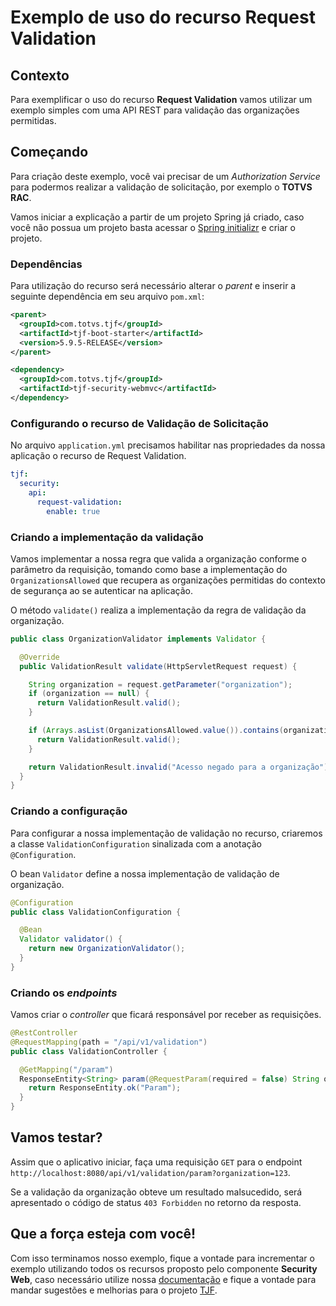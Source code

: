 # Exemplo de uso do recurso Request Validation

## Contexto

Para exemplificar o uso do recurso **Request Validation** vamos utilizar um exemplo simples com uma API REST para validação das organizações permitidas.

## Começando

Para criação deste exemplo, você vai precisar de um _Authorization Service_ para podermos realizar a validação de solicitação, por exemplo o **TOTVS RAC**.

Vamos iniciar a explicação a partir de um projeto Spring já criado, caso você não possua um projeto basta acessar o [Spring initializr](https://start.spring.io/) e criar o projeto.

### Dependências

Para utilização do recurso será necessário alterar o _parent_ e inserir a seguinte dependência em seu arquivo `pom.xml`:

```xml
<parent>
  <groupId>com.totvs.tjf</groupId>
  <artifactId>tjf-boot-starter</artifactId>
  <version>5.9.5-RELEASE</version>
</parent>
```

```xml
<dependency>
  <groupId>com.totvs.tjf</groupId>
  <artifactId>tjf-security-webmvc</artifactId>
</dependency>
```

### Configurando o recurso de Validação de Solicitação

No arquivo `application.yml` precisamos habilitar nas propriedades da nossa aplicação o recurso de Request Validation.

```yml
tjf:
  security:
    api:
      request-validation:
        enable: true
```

### Criando a implementação da validação

Vamos implementar a nossa regra que valida a organização conforme o parâmetro da requisição, tomando como base a implementação do `OrganizationsAllowed` que recupera as organizações permitidas do contexto de segurança ao se autenticar na aplicação.

O método `validate()` realiza a implementação da regra de validação da organização.

```java
public class OrganizationValidator implements Validator {

  @Override
  public ValidationResult validate(HttpServletRequest request) {

    String organization = request.getParameter("organization");
    if (organization == null) {
      return ValidationResult.valid();
    }

    if (Arrays.asList(OrganizationsAllowed.value()).contains(organization)) {
      return ValidationResult.valid();
    }

    return ValidationResult.invalid("Acesso negado para a organização");
  }
}
```

### Criando a configuração

Para configurar a nossa implementação de validação no recurso, criaremos a classe `ValidationConfiguration` sinalizada com a anotação `@Configuration`.

O bean `Validator` define a nossa implementação de validação de organização.

```java
@Configuration
public class ValidationConfiguration { 

  @Bean
  Validator validator() {
    return new OrganizationValidator();
  }
}
```

### Criando os _endpoints_

Vamos criar o _controller_ que ficará responsável por receber as requisições.

```java
@RestController
@RequestMapping(path = "/api/v1/validation")
public class ValidationController {

  @GetMapping("/param")
  ResponseEntity<String> param(@RequestParam(required = false) String organization) {
    return ResponseEntity.ok("Param");
  }
}
```

## Vamos testar?

Assim que o aplicativo iniciar, faça uma requisição `GET` para o endpoint `http://localhost:8080/api/v1/validation/param?organization=123`.  

Se a validação da organização obteve um resultado malsucedido, será apresentado o código de status `403 Forbidden` no retorno da resposta.

## Que a força esteja com você!

Com isso terminamos nosso exemplo, fique a vontade para incrementar o exemplo utilizando todos os recursos proposto pelo componente **Security Web**, caso necessário utilize nossa [documentação](https://tjf.totvs.com.br/wiki/tjf-security-webmvc) e fique a vontade para mandar sugestões e melhorias para o projeto [TJF](https://tjf.totvs.com.br/).
